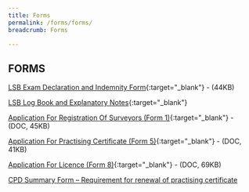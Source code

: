 ```yaml
---
title: Forms
permalink: /forms/forms/
breadcrumb: Forms

---
```



## FORMS

[LSB Exam Declaration and Indemnity Form](/files/LSBExamDeclarationandIndemnityForm.pdf/){:target="_blank"} - (44KB)

[LSB Log Book and Explanatory Notes](/files/LSBLogBookandExplanatoryNotes-v1.0.docx){:target="_blank"}

[Application For Registration Of Surveyors (Form 1)](/files/linkclick0317.doc/){:target="_blank"} - (DOC, 45KB)

[Application For Practising Certificate (Form 5)](/files/linkclickbc26.doc/){:target="_blank"} - (DOC, 41KB)

[Application For Licence (Form 8)](/files/linkclick32a1.doc/){:target="_blank"} - (DOC, 69KB)

[CPD Summary Form – Requirement for renewal of practising certificate](/files/CPD-Summary-Form.pdf/)
